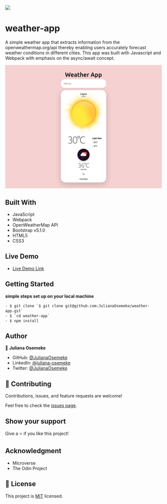 ![](https://img.shields.io/badge/Microverse-blueviolet)

# weather-app
A simple weather app that extracts information from the openweathermap.org/api thereby enabling users accurately forecast weather conditions in different cities. This app was built with Javascript and Webpack with emphasis on the async/await concept.


![screenshot](dist/Assets/weatherapp.png)

## Built With
- JavaScript
- Webpack
- OpenWeatherMap API
- Bootstrap v5.1.0
- HTML5
- CSS3

## Live Demo
- [Live Demo Link](https://rawcdn.githack.com/JulianaOsemeke/weather-app/b800034198260801fb06343ddeb1bda5993d6beb/dist/index.html)

## Getting Started

**simple steps set up on your local machine**

```
- $ git clone `$ git clone git@github.com:JulianaOsemeke/weather-app.git`
- $ `cd weather-app`
- $ npm install

```

## Author

👤 **Juliana Osemeke**

- GitHub: [@JulianaOsemeke](https://github.com/JulianaOsemeke)
- LinkedIn: [@juliana-osemeke](https://www.linkedin.com/in/juliana-osemeke/)
- Twitter: [@JulianaOsemeke](https://twitter.com/JulianaOsemeke)

## 🤝 Contributing

Contributions, issues, and feature requests are welcome!

Feel free to check the [issues page](issues/).


## Show your support

Give a ⭐️ if you like this project!

## Acknowledgment

- Microverse
- The Odin Project

## 📝 License

This project is [MIT](./LICENSE) licensed.
